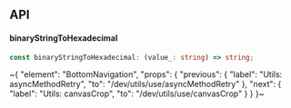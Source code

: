 

## API

#### binaryStringToHexadecimal

```ts
const binaryStringToHexadecimal: (value_: string) => string;
```


~{
  "element": "BottomNavigation",
  "props": {
    "previous": {
      "label": "Utils: asyncMethodRetry",
      "to": "/dev/utils/use/asyncMethodRetry"
    },
    "next": {
      "label": "Utils: canvasCrop",
      "to": "/dev/utils/use/canvasCrop"
    }
  }
}~
